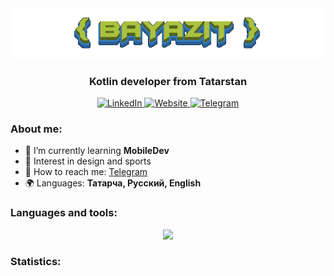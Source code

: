 <div id="header" align="center">
  <img src="https://github.com/albayazit/albayazit/blob/main/data/name.gif">
  <h3>Kotlin developer from Tatarstan</h3>
  <div id="socials" align="center"> 
    <a href= "https://www.linkedin.com/in/bayazit/" target="_blank">
      <img src="https://img.shields.io/badge/LinkedIn-blue?style=for-the-badge&logo=linkedin&logoColor=white" alt="LinkedIn"/>
    </a> 
    <a href="https://bayazit.pro/" target="_blank">
      <img src="https://img.shields.io/badge/website-C4D85A?style=for-the-badge&logo=About.me&logoColor=000" alt="Website"/>
    </a> 
    <a href="https://t.me/albayazit" target="_blank">
      <img src="https://img.shields.io/badge/Telegram-blue?style=for-the-badge&logo=telegram&logoColor=white" alt="Telegram"/>
    </a> 
  </div>
</div>


### About me:

- 🌱 I’m currently learning **MobileDev**
- 🔭 Interest in design and sports
- 📲 How to reach me: [Telegram](https://t.me/bayazitkhasan)
- 🌍 Languages: **Татарча, Русский, English**



### Languages and tools:

<p align="center">
  <a href="https://skillicons.dev">
    <img src="https://skillicons.dev/icons?i=kotlin,python,vscode,androidstudio,c,cs,js,css,html" />
  </a>
</p>


### Statistics:

<div id="stat" align="center">
    <img src="https://github-profile-summary-cards.vercel.app/api/cards/profile-details?username=albayazit&theme=github_dark" alt=""/>
    <img src="https://github-profile-summary-cards.vercel.app/api/cards/most-commit-language?username=albayazit&theme=github_dark" alt=""/>
     <img src="https://github-profile-summary-cards.vercel.app/api/cards/stats?username=albayazit&theme=github_dark" alt=""/>
</div>
